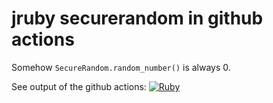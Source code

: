# jruby securerandom in github actions

Somehow `SecureRandom.random_number()` is always 0.

See output of the github actions: [![Ruby](https://github.com/duritong/ruby-actions-test/actions/workflows/ruby.yml/badge.svg)](https://github.com/duritong/ruby-actions-test/actions/workflows/ruby.yml)
